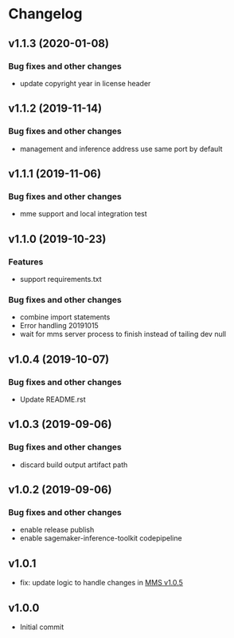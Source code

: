 # Changelog

## v1.1.3 (2020-01-08)

### Bug fixes and other changes

 * update copyright year in license header

## v1.1.2 (2019-11-14)

### Bug fixes and other changes

 * management and inference address use same port by default

## v1.1.1 (2019-11-06)

### Bug fixes and other changes

 * mme support and local integration test

## v1.1.0 (2019-10-23)

### Features

 * support requirements.txt

### Bug fixes and other changes

 * combine import statements
 * Error handling 20191015
 * wait for mms server process to finish instead of tailing dev null

## v1.0.4 (2019-10-07)

### Bug fixes and other changes

 * Update README.rst

## v1.0.3 (2019-09-06)

### Bug fixes and other changes

 * discard build output artifact path

## v1.0.2 (2019-09-06)

### Bug fixes and other changes

 * enable release publish
 * enable sagemaker-inference-toolkit codepipeline

## v1.0.1

* fix: update logic to handle changes in [MMS v1.0.5](https://github.com/awslabs/mxnet-model-server/releases/tag/v1.0.5)

## v1.0.0

* Initial commit
